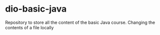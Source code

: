 # dio-basic-java
Repository to store all the content of the basic Java course.
Changing the contents of a file locally